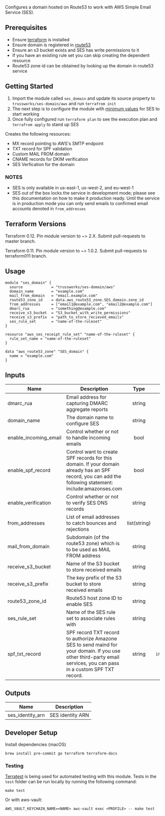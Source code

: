 Configures a domain hosted on Route53 to work with AWS Simple Email Service (SES).

## Prerequisites

* Ensure [terraform](https://www.terraform.io/intro/getting-started/install.html) is installed
* Ensure domain is registered in [route53](https://aws.amazon.com/route53/)
* Ensure an s3 bucket exists and SES has write permissions to it
* If you have an existing rule set you can skip creating the dependent resource
* Route53 zone id can be obtained by looking up the domain in route53 service

## Getting Started

1. Import the module called `ses_domain` and update its source property to `trussworks/ses-domain/aws` and run `terrafrom init`
2. The next step is to configure the module with [minimum values](#usage) for SES to start working
3. Once fully configured run `terraform plan` to see the execution plan and `terrafrom apply` to stand up SES

Creates the following resources:

* MX record pointing to AWS's SMTP endpoint
* TXT record for SPF validation
* Custom MAIL FROM domain
* CNAME records for DKIM verification
* SES Verfication for the domain

### NOTES

* SES is only available in us-east-1, us-west-2, and eu-west-1
* SES out of the box locks the service in development mode; please see this documentation on how to make it production ready. Until the service is in production mode you can only send emails to confirmed email accounts denoted in `from_addresses`

## Terraform Versions

Terraform 0.12. Pin module version to ~> 2.X. Submit pull-requests to master branch.

Terraform 0.11. Pin module version to ~> 1.0.2. Submit pull-requests to terraform011 branch.

## Usage

```hcl
module "ses_domain" {
  source             = "trussworks/ses-domain/aws"
  domain_name        = "example.com"
  mail_from_domain   = "email.example.com"
  route53_zone_id    = data.aws_route53_zone.SES_domain.zone_id
  from_addresses     = ["email1@example.com", "email2@example.com"]
  dmarc_rua          = "something@example.com"
  receive_s3_bucket  = "S3_bucket_with_write_permissions"
  receive_s3_prefix  = "path_to_store_recieved_emails"
  ses_rule_set       = "name-of-the-ruleset"
}

resource "aws_ses_receipt_rule_set" "name-of-the-ruleset" {
  rule_set_name = "name-of-the-ruleset"
}

data "aws_route53_zone" "SES_domain" {
  name = "example.com"
}
```

<!-- BEGINNING OF PRE-COMMIT-TERRAFORM DOCS HOOK -->
## Inputs

| Name | Description | Type | Default | Required |
|------|-------------|:----:|:-----:|:-----:|
| dmarc\_rua | Email address for capturing DMARC aggregate reports | string | n/a | yes |
| domain\_name | The domain name to configure SES | string | n/a | yes |
| enable\_incoming\_email | Control whether or not to handle incoming emails | bool | `"true"` | no |
| enable\_spf\_record | Control want to create SPF records for this domain. If your domain already has an SPF record, you can add the following statement: include:amazonses.com | bool | `"true"` | no |
| enable\_verification | Control whether or not to verify SES DNS records | string | `"true"` | no |
| from\_addresses | List of email addresses to catch bounces and rejections | list(string) | n/a | yes |
| mail\_from\_domain | Subdomain (of the route53 zone) which is to be used as MAIL FROM address | string | n/a | yes |
| receive\_s3\_bucket | Name of the S3 bucket to store received emails | string | n/a | yes |
| receive\_s3\_prefix | The key prefix of the S3 bucket to store received emails | string | n/a | yes |
| route53\_zone\_id | Route53 host zone ID to enable SES | string | n/a | yes |
| ses\_rule\_set | Name of the SES rule set to associate rules with | string | n/a | yes |
| spf\_txt\_record | SPF record TXT record to authorize Amazone SES to send maind for your domain. If you use other third-party email services, you can pass in a custom SPF TXT record. | string | `"v=spf1 include:amazonses.com -all"` | no |

## Outputs

| Name | Description |
|------|-------------|
| ses\_identity\_arn | SES identity ARN |

<!-- END OF PRE-COMMIT-TERRAFORM DOCS HOOK -->

## Developer Setup

Install dependencies (macOS)

```shell
brew install pre-commit go terraform terraform-docs
```

### Testing

[Terratest](https://github.com/gruntwork-io/terratest) is being used for
automated testing with this module. Tests in the `test` folder can be run
locally by running the following command:

```shell
make test
```

Or with aws-vault:

```shell
AWS_VAULT_KEYCHAIN_NAME=<NAME> aws-vault exec <PROFILE> -- make test
```
